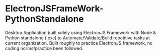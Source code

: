 # ElectronJSFrameWork-PythonStandalone
Desktop Application built solely using ElectronJS Framework with Node &amp; Python standalone (.exe) to Automate/Validate/Build repetitive tasks at current organization. Built roughly to practice ElectronJS framework, no coding norms/practice been followed.
